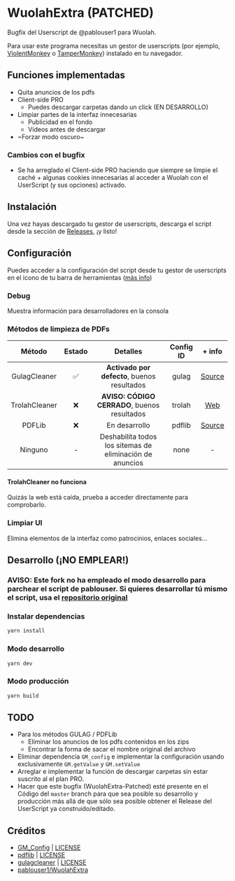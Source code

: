 # WuolahExtra (PATCHED)
Bugfix del Userscript de @pablouser1 para Wuolah. 

Para usar este programa necesitas un gestor de userscripts (por ejemplo, [ViolentMonkey](https://violentmonkey.github.io) o [TamperMonkey](https://tampermonkey.net)) instalado en tu navegador.

## Funciones implementadas
* Quita anuncios de los pdfs
* Client-side PRO
  * Puedes descargar carpetas dando un click (EN DESARROLLO)
* Limpiar partes de la interfaz innecesarias
  * Publicidad en el fondo
  * Vídeos antes de descargar
* ~Forzar modo oscuro~
### Cambios con el bugfix
* Se ha arreglado el Client-side PRO haciendo que siempre se limpie el caché + algunas cookies innecesarias al acceder a Wuolah con el UserScript (y sus opciones) activado. 

## Instalación
Una vez hayas descargado tu gestor de userscripts, descarga el script desde la sección de [Releases](https://github.com/C0d11ngR4bb1t/WuolahExtra-patched/releases), ¡y listo!

## Configuración
Puedes acceder a la configuración del script desde tu gestor de userscripts en el icono de tu barra de herramientas ([más info](https://wiki.greasespot.net/Greasemonkey_Manual:Monkey_Menu#The_Menu))

### Debug
Muestra información para desarrolladores en la consola

### Métodos de limpieza de PDFs
| Método | Estado | Detalles | Config ID | + info |
| :--: | :--: | :--: | :--: | :--: |
| GulagCleaner | ✅ | **Activado por defecto**, buenos resultados | gulag | [Source](https://github.com/YM162/gulagcleaner) |
| TrolahCleaner | ❌ | **AVISO: CÓDIGO CERRADO**, buenos resultados | trolah | [Web](https://trolah.pp.ua) |
| PDFLib | ❌ | En desarrollo | pdflib | [Source](https://github.com/Hopding/pdf-lib)
| Ninguno | - | Deshabilita todos los sitemas de eliminación de anuncios | none | -

#### TrolahCleaner no funciona
Quizás la web está caída, prueba a acceder directamente para comprobarlo.

### Limpiar UI
Elimina elementos de la interfaz como patrocinios, enlaces sociales...

## Desarrollo (¡NO EMPLEAR!)
### AVISO: Este fork no ha empleado el modo desarrollo para parchear el script de pablouser. Si quieres desarrollar tú mismo el script, usa el [repositorio original](https://github.com/pablouser1/WuolahExtra)
### Instalar dependencias
```bash
yarn install
```

### Modo desarrollo
```bash
yarn dev
```

### Modo producción
```bash
yarn build
```

## TODO
* Para los métodos GULAG / PDFLib
  * Eliminar los anuncios de los pdfs contenidos en los zips
  * Encontrar la forma de sacar el nombre original del archivo
* Eliminar dependencia `GM_config` e implementar la configuración usando exclusivamente `GM.getValue` y `GM.setValue`
* Arreglar e implementar la función de descargar carpetas sin estar suscrito al el plan PRO.
* Hacer que este bugfix (WuolahExtra-Patched) esté presente en el Código del `master` branch para que sea posible su desarrollo y producción más allá de que sólo sea posible obtener el Release del UserScript ya construido/editado.

## Créditos
* [GM_Config](https://github.com/sizzlemctwizzle/GM_config) | [LICENSE](https://github.com/sizzlemctwizzle/GM_config/blob/master/LICENSE)
* [pdflib](https://github.com/Hopding/pdf-lib) | [LICENSE](https://github.com/Hopding/pdf-lib/blob/master/LICENSE.md)
* [gulagcleaner](https://github.com/YM162/gulagcleaner) | [LICENSE](https://github.com/YM162/gulagcleaner/blob/master/LICENSE)
* [pablouser1/WuolahExtra](https://github.com/pablouser1/WuolahExtra)
